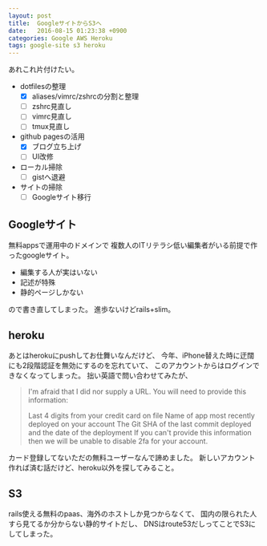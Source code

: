 ```yaml
---
layout: post
title:  GoogleサイトからS3へ
date:   2016-08-15 01:23:38 +0900
categories: Google AWS Heroku
tags: google-site s3 heroku
---
```

あれこれ片付けたい。

- dotfilesの整理
  - [x] aliases/vimrc/zshrcの分割と整理
  - [ ] zshrc見直し
  - [ ] vimrc見直し
  - [ ] tmux見直し
- github pagesの活用
  - [x] ブログ立ち上げ
  - [ ] UI改修
- ローカル掃除
  - [ ] gistへ退避
- サイトの掃除
  - [ ] Googleサイト移行

## Googleサイト
無料appsで運用中のドメインで
複数人のITリテラシ低い編集者がいる前提で作ったgoogleサイト。

- 編集する人が実はいない
- 記述が特殊
- 静的ページしかない

ので書き直してしまった。
進歩ないけどrails+slim。

## heroku
あとはherokuにpushしてお仕舞いなんだけど、
今年、iPhone替えた時に迂闊にも2段階認証を無効にするのを忘れていて、
このアカウントからはログインできなくなってしまった。
拙い英語で問い合わせてみたが、

> I'm afraid that I did nor supply a URL. You will need to provide this information:
>
> Last 4 digits from your credit card on file
> Name of app most recently deployed on your account
> The Git SHA of the last commit deployed and the date of the deployment
> If you can't provide this information then we will be unable to disable 2fa for your account.

カード登録してないただの無料ユーザーなんで諦めました。
新しいアカウント作れば済む話だけど、heroku以外を探してみること。

## S3
rails使える無料のpaas、海外のホストしか見つからなくて、
国内の限られた人すら見てるか分からない静的サイトだし、
DNSはroute53だしってことでS3にしてしまった。

